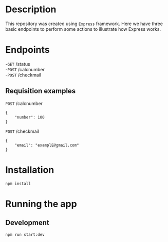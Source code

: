 # Description
This repository was created using `Express` framework.  Here we have three basic endpoints to perform some actions to illustrate how Express works.

# Endpoints
-`GET`  /status   
-`POST` /calcnumber  
-`POST` /checkmail

## Requisition examples
`POST` /calcnumber 
```
{
    "number": 100
}
```

`POST` /checkmail 
```
{
    "email": "examplE@gmail.com"
}
```

# Installation
```
npm install
```

# Running the app
## Development
```
npm run start:dev
```



